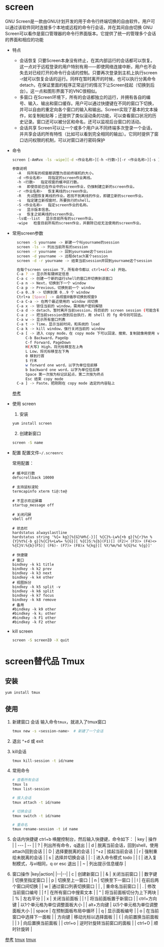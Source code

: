 # screen
  GNU Screen是一款由GNU计划开发的用于命令行终端切换的自由软件。用户可以通过该软件同时连接多个本地或远程的命令行会话，并在其间自由切换
  GNU Screen可以看作是窗口管理器的命令行界面版本。它提供了统一的管理多个会话的界面和相应的功能
  - 特点
    - 会话恢复
    只要Screen本身没有终止，在其内部运行的会话都可以恢复。这一点对于远程登录的用户特别有用——即使网络连接中断，用户也不会失去对已经打开的命令行会话的控制。只要再次登录到主机上执行screen -r就可以恢复会话的运行。同样在暂时离开的时候，也可以执行分离命令detach，在保证里面的程序正常运行的情况下让Screen挂起（切换到后台）。这一点和图形界面下的VNC很相似。
    - 多窗口
    在Screen环境下，所有的会话都独立的运行，并拥有各自的编号、输入、输出和窗口缓存。用户可以通过快捷键在不同的窗口下切换，并可以自由的重定向各个窗口的输入和输出。Screen实现了基本的文本操作，如复制粘贴等；还提供了类似滚动条的功能，可以查看窗口状况的历史记录。窗口还可以被分区和命名，还可以监视后台窗口的活动。
    - 会话共享
    Screen可以让一个或多个用户从不同终端多次登录一个会话，并共享会话的所有特性（比如可以看到完全相同的输出）。它同时提供了窗口访问权限的机制，可以对窗口进行密码保护
  - 命令
    ```bash
    screen [-AmRvx -ls -wipe][-d <作业名称>][-h <行数>][-r <作业名称>][-s ][-S <作业名称>]

    参数说明
      -A 　将所有的视窗都调整为目前终端机的大小。
      -d <作业名称> 　将指定的screen作业离线。
      -h <行数> 　指定视窗的缓冲区行数。
      -m 　即使目前已在作业中的screen作业，仍强制建立新的screen作业。
      -r <作业名称> 　恢复离线的screen作业。
      -R 　先试图恢复离线的作业。若找不到离线的作业，即建立新的screen作业。
      -s 　指定建立新视窗时，所要执行的shell。
      -S <作业名称> 　指定screen作业的名称。
      -v 　显示版本信息。
      -x 　恢复之前离线的screen作业。
      -ls或--list 　显示目前所有的screen作业。
      -wipe 　检查目前所有的screen作业，并删除已经无法使用的screen作业。
    ```

  - 常用screen参数
    ```bash
      screen -S yourname -> 新建一个叫yourname的session
      screen -ls -> 列出当前所有的session
      screen -r yourname -> 回到yourname这个session
      screen -d yourname -> 远程detach某个session
      screen -d -r yourname -> 结束当前session并回到yourname这个session

      在每个screen session 下，所有命令都以 ctrl+a(C-a) 开始。
      C-a ? -> 显示所有键绑定信息
      C-a c -> 创建一个新的运行shell的窗口并切换到该窗口
      C-a n -> Next，切换到下一个 window 
      C-a p -> Previous，切换到前一个 window 
      C-a 0..9 -> 切换到第 0..9 个 window
      Ctrl+a [Space] -> 由视窗0循序切换到视窗9
      C-a C-a -> 在两个最近使用的 window 间切换 
      C-a x -> 锁住当前的 window，需用用户密码解锁
      C-a d -> detach，暂时离开当前session，将目前的 screen session (可能含有多个 windows) 丢到后台执行，并会回到还没进 screen 时的状态，此时在 screen session 里，每个 window 内运行的 process (无论是前台/后台)都在继续执行，即使 logout 也不影响。 
      C-a z -> 把当前session放到后台执行，用 shell 的 fg 命令则可回去。
      C-a w -> 显示所有窗口列表
      C-a t -> Time，显示当前时间，和系统的 load 
      C-a k -> kill window，强行关闭当前的 window
      C-a [ -> 进入 copy mode，在 copy mode 下可以回滚、搜索、复制就像用使用 vi 一样
          C-b Backward，PageUp 
          C-f Forward，PageDown 
          H(大写) High，将光标移至左上角 
          L Low，将光标移至左下角 
          0 移到行首 
          $ 行末 
          w forward one word，以字为单位往前移 
          b backward one word，以字为单位往后移 
          Space 第一次按为标记区起点，第二次按为终点 
          Esc 结束 copy mode 
      C-a ] -> Paste，把刚刚在 copy mode 选定的内容贴上
    ```
    [参考](https://www.cnblogs.com/mchina/archive/2013/01/30/2880680.html)

  - 使用 screen
    1. 安装
      ```bash
      yum install screen
      ```
    2. 创建新窗口
      ```bash
      screen -S name
      ```

  - 配置
    配置文件`~/.screenrc`

    常用配置：
    ```
    # 缓冲区行数
    defscrollback 10000

    # 支持鼠标滚轮
    termcapinfo xterm ti@:te@

    # 不显示欢迎屏幕
    startup_message off

    # 关闭闪屏
    vbell off

    # 状态栏
    hardstatus alwayslastline
    hardstatus string '%{= kg}[%{G}%H%{-}][ %{C}%-Lw%{+b g}[%{r}%n %{Y}%t%{-b g}]%{C}%+Lw%= %{G}][ %{C}S:%{b}(F1)[] (F2)< (F3)> (F4)<> %{C}V:%{b}(F5)| (F6)- (F7)> (F8)x %{kg}][ %Y/%m/%d %{G}%c %{g}]'

    # 快捷键
    # 窗口
    bindkey -k k1 title
    bindkey -k k2 prev
    bindkey -k k3 next
    bindkey -k k4 other
    # 视图拆分
    bindkey -k k5 split -v
    bindkey -k k6 split
    bindkey -k k7 focus
    bindkey -k k8 remove
    # 备用
    #bindkey -k k9 other
    #bindkey -k k; other
    #bindkey -k F1 other
    #bindkey -k F2 other
    ```


  - kill screen
    ```bash
    screen -S screenID -X quit
    ```


# screen替代品 Tmux
## 安装
```bash
yum install tmux
```
## 使用
1. 新建窗口  会话
    输入命令`tmux`，就进入了tmux窗口
    ```bash
    tmux new -s <session-name>  # 新建了一个会话
    ```
2. 退出
   ^+d 或 exit

3. kill会话
   ```bash
   tmux kill-session -t id/name
   ```

4. 常用命令
   ```bash
   # 查看所有会话
   tmux ls
   tmux list-session

   # 接入会话
   tmux attach -t id/name

   # 切换会话
   tmux switch -t id/name

   # 重命名
   tmux rename-session -t id name
   ```
5. 会话内快捷键
    ctrl+b 唤醒控制台，然后输入快捷键，命令如下：
   | key | 操作 |
   | --- | -- |
   | ? | 列出所有命令，q退出 |
   | d | 脱离当前会话，回到shell，使用attach回到会话 |
   | D | 选择要脱离的会话 |
   | ^+z | 挂起当前会话 |
   | r | 强制重绘未脱离的会话 |
   | s | 选择并切换会话 |
   | : | 进入命令模式 todo |
   | [ | 进入复制模式，与vi相同，q or esc 退出 |
   | ~ | 列出提示信息缓存 |
6. 窗口操作
   |key|action|
   |--|--|
   | c | 创建新窗口 |
   | & | 关闭当前窗口 |
   | 数字键 | 切换至指定窗口 |
   | p | 切换至上一窗口 |
   | n | 切换至下一窗口 |
   | l | 在前后两个窗口间切换 |
   | w | 通过窗口列表切换窗口 |
   | , | 重命名当前窗口 |
   | . | 修改当前窗口编号 |
   | f | 在所有窗口中搜索文本 |
   | " | 将当前面板切分为上下两块 |
   | % | 左右平分 |
   | x | 关闭当前面板 |
   | ! | 将当前面板置于新窗口 |
   | ctrl+方向键 | 以1个单元格为单位调整面板大小 |
   | alt+方向键 | 以5个单元格为单位调整面板大小 |
   | space | 在预制面板布局中循环 |
   | q | 显示面板编号 |
   | o | 在当前窗口中选择下一面板 |
   | 方向键 | 移动光标以选择面板 |
   | { | 向前置换当前面板 |
   | } | 向后置换当前面板 |
   | ctrl+o | 逆时针旋转当前窗口的面板 |
   | ctrl+O | 顺时针旋转 |

[参考](https://blog.csdn.net/gneveek/article/details/82803909)
[tmux](http://louiszhai.github.io/2017/09/30/tmux/#Tmux-Resurrect)
[tmux](https://www.kancloud.cn/kancloud/tmux/62464)